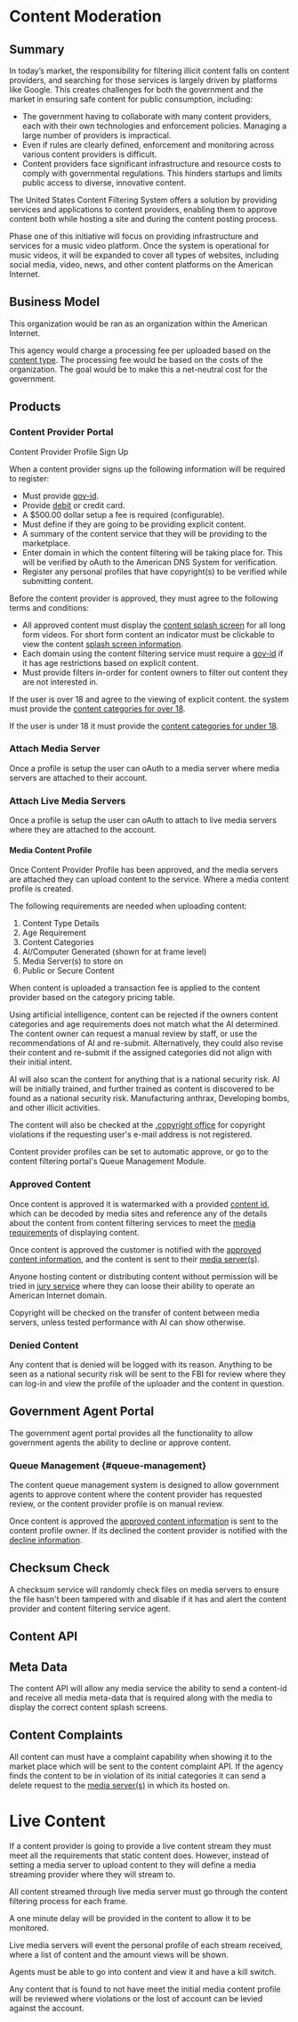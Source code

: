 # Content Moderation

## Summary

In today’s market, the responsibility for filtering illicit content falls on content providers, and searching for those services is largely driven by platforms like Google. This creates challenges for both the government and the market in ensuring safe content for public consumption, including:

- The government having to collaborate with many content providers, each with their own technologies and enforcement policies. Managing a large number of providers is impractical.
- Even if rules are clearly defined, enforcement and monitoring across various content providers is difficult.
- Content providers face significant infrastructure and resource costs to comply with governmental regulations. This hinders startups and limits public access to diverse, innovative content.

The United States Content Filtering System offers a solution by providing services and applications to content providers, enabling them to approve content both while hosting a site and during the content posting process.

Phase one of this initiative will focus on providing infrastructure and services for a music video platform. Once the system is operational for music videos, it will be expanded to cover all types of websites, including social media, video, news, and other content platforms on the American Internet.

## Business Model

This organization would be ran as an organization within the American Internet.

This agency would charge a processing fee per uploaded based on the [content type](./content-type/). The processing fee would be based on the costs of the organization. The goal would be to make this a net-neutral cost for the government.

## Products

### Content Provider Portal

Content Provider Profile Sign Up

When a content provider signs up the following information will be required to register:

- Must provide [gov-id](/government-os-services/id-gov/).
- Provide [debit](/micro-debit/) or credit card.
- A $500.00 dollar setup a fee is required (configurable).
- Must define if they are going to be providing explicit content.
- A summary of the content service that they will be providing to the marketplace.
- Enter domain in which the content filtering will be taking place for. This will be verified by oAuth to the American DNS System for verification.
- Register any personal profiles that have copyright(s) to be verified while submitting content.

Before the content provider is approved, they must agree to the following terms and conditions:

- All approved content must display the [content splash screen](./content-splah-screen/) for all long form videos. For short form content an indicator must be clickable to view the content [splash screen information](./content-splah-screen/).
- Each domain using the content filtering service must require a [gov-id](/government-os-services//id-gov) if it has age restrictions based on explicit content.
- Must provide filters in-order for content owners to filter out content they are not interested in.

If the user is over 18 and agree to the viewing of explicit content. the system must provide the [content categories for over 18](./content-categories-for-18-over/).

If the user is under 18 it must provide the [content categories for under 18](./content-categories-for-18-under/).

### Attach Media Server

Once a profile is setup the user can oAuth to a media server where media servers are attached to their account.

### Attach Live Media Servers

Once a profile is setup the user can oAuth to attach to live media servers where they are attached to the account.

#### Media Content Profile

Once Content Provider Profile has been approved, and the media servers are attached they can upload content to the service. Where a media content profile is created.

The following requirements are needed when uploading content:

1. Content Type Details
2. Age Requirement
3. Content Categories
4. AI/Computer Generated (shown for at frame level)
5. Media Server(s) to store on
6. Public or Secure Content

When content is uploaded a transaction fee is applied to the content provider based on the category pricing table.

Using artificial intelligence, content can be rejected if the owners content categories and age requirements does not match what the AI determined. The content owner can request a manual review by staff, or use the recommendations of AI and re-submit. Alternatively, they could also revise their content and re-submit if the assigned categories did not align with their initial intent.

AI will also scan the content for anything that is a national security risk. AI will be initially trained, and further trained as content is discovered to be found as a national security risk. Manufacturing anthrax, Developing bombs, and other illicit activities.

The content will also be checked at the [.copyright office](/copyright/) for copyright violations if the requesting user's e-mail address is not registered.

Content provider profiles can be set to automatic approve, or go to the content filtering portal's Queue Management Module.

### Approved Content

Once content is approved it is watermarked with a provided [content id](./content-id/), which can be decoded by media sites and reference any of the details about the content from content filtering services to meet the [media requirements](./media-requirements/) of displaying content.

Once content is approved the customer is notified with the [approved content information](./approved-content-information), and the content is sent to their [media server(s)](./media-servers/).

Anyone hosting content or distributing content without permission will be tried in [jury service](/jury-service/) where they can loose their ability to operate an American Internet domain.

Copyright will be checked on the transfer of content between media servers, unless tested performance with AI can show otherwise.

### Denied Content

Any content that is denied will be logged with its reason. Anything to be seen as a national security risk will be sent to the FBI for review where they can log-in and view the profile of the uploader and the content in question.

## Government Agent Portal

The government agent portal provides all the functionality to allow government agents the ability to decline or approve content.

### Queue Management {#queue-management}

The content queue management system is designed to allow government agents to approve content where the content provider has requested review, or the content provider profile is on manual review.

Once content is approved the [approved content information](./approved-content-information) is sent to the content profile owner. If its declined the content provider is notified with the [decline information](./decline-content-information).

## Checksum Check

A checksum service will randomly check files on media servers to ensure the file hasn't been tampered with and disable if it has and alert the content provider and content filtering service agent.

## Content API

## Meta Data

The content API will allow any media service the ability to send a content-id and receive all media meta-data that is required along with the media to display the correct content splash screens.

## Content Complaints

All content can must have a complaint capability when showing it to the market place which will be sent to the content complaint API. If the agency finds the content to be in violation of its initial categories it can send a delete request to the [media server(s)](./media-servers/) in which its hosted on.

# Live Content

If a content provider is going to provide a live content stream they must meet all the requirements that static content does. However, instead of setting a media server to upload content to they will define a media streaming provider where they will stream to.

All content streamed through live media server must go through the content filtering process for each frame.

A one minute delay will be provided in the content to allow it to be monitored.

Live media servers will event the personal profile of each stream received, where a list of content and the amount views will be shown.

Agents must be able to go into content and view it and have a kill switch.

Any content that is found to not have meet the initial media content profile will be reviewed where violations or the lost of account can be levied against the account.
